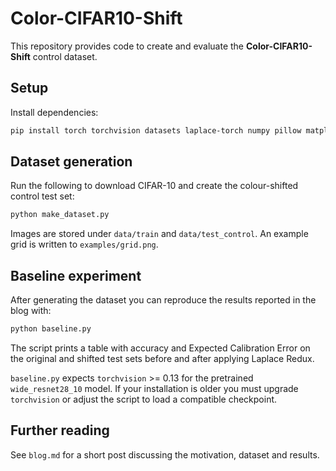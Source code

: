 # Color-CIFAR10-Shift

This repository provides code to create and evaluate the **Color-CIFAR10-Shift** control dataset.

## Setup

Install dependencies:

```bash
pip install torch torchvision datasets laplace-torch numpy pillow matplotlib scikit-learn
```

## Dataset generation

Run the following to download CIFAR-10 and create the colour-shifted control test set:

```bash
python make_dataset.py
```

Images are stored under `data/train` and `data/test_control`. An example grid is written to `examples/grid.png`.

## Baseline experiment

After generating the dataset you can reproduce the results reported in the blog with:

```bash
python baseline.py
```

The script prints a table with accuracy and Expected Calibration Error on the original and shifted test sets before and after applying Laplace Redux.

``baseline.py`` expects ``torchvision`` >= 0.13 for the pretrained
``wide_resnet28_10`` model. If your installation is older you must upgrade
``torchvision`` or adjust the script to load a compatible checkpoint.

## Further reading

See `blog.md` for a short post discussing the motivation, dataset and results.
